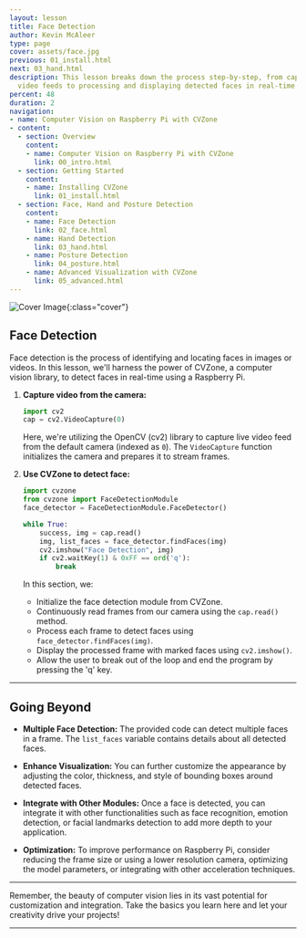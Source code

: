 ```yaml
---
layout: lesson
title: Face Detection
author: Kevin McAleer
type: page
cover: assets/face.jpg
previous: 01_install.html
next: 03_hand.html
description: This lesson breaks down the process step-by-step, from capturing live
  video feeds to processing and displaying detected faces in real-time
percent: 48
duration: 2
navigation:
- name: Computer Vision on Raspberry Pi with CVZone
- content:
  - section: Overview
    content:
    - name: Computer Vision on Raspberry Pi with CVZone
      link: 00_intro.html
  - section: Getting Started
    content:
    - name: Installing CVZone
      link: 01_install.html
  - section: Face, Hand and Posture Detection
    content:
    - name: Face Detection
      link: 02_face.html
    - name: Hand Detection
      link: 03_hand.html
    - name: Posture Detection
      link: 04_posture.html
    - name: Advanced Visualization with CVZone
      link: 05_advanced.html
---
```



![Cover Image]({{page.cover}}){:class="cover"}

## Face Detection

Face detection is the process of identifying and locating faces in images or videos. In this lesson, we'll harness the power of CVZone, a computer vision library, to detect faces in real-time using a Raspberry Pi.

1. **Capture video from the camera:**

   ```python
   import cv2
   cap = cv2.VideoCapture(0)
   ```

   Here, we're utilizing the OpenCV (cv2) library to capture live video feed from the default camera (indexed as `0`). The `VideoCapture` function initializes the camera and prepares it to stream frames.

2. **Use CVZone to detect face:**

   ```python
   import cvzone
   from cvzone import FaceDetectionModule
   face_detector = FaceDetectionModule.FaceDetector()

   while True:
       success, img = cap.read()
       img, list_faces = face_detector.findFaces(img)
       cv2.imshow("Face Detection", img)
       if cv2.waitKey(1) & 0xFF == ord('q'):
           break
   ```

   In this section, we:
   - Initialize the face detection module from CVZone.
   - Continuously read frames from our camera using the `cap.read()` method.
   - Process each frame to detect faces using `face_detector.findFaces(img)`.
   - Display the processed frame with marked faces using `cv2.imshow()`.
   - Allow the user to break out of the loop and end the program by pressing the 'q' key.

---

## Going Beyond

- **Multiple Face Detection:** The provided code can detect multiple faces in a frame. The `list_faces` variable contains details about all detected faces.

- **Enhance Visualization:** You can further customize the appearance by adjusting the color, thickness, and style of bounding boxes around detected faces.

- **Integrate with Other Modules:** Once a face is detected, you can integrate it with other functionalities such as face recognition, emotion detection, or facial landmarks detection to add more depth to your application.

- **Optimization:** To improve performance on Raspberry Pi, consider reducing the frame size or using a lower resolution camera, optimizing the model parameters, or integrating with other acceleration techniques.

---

Remember, the beauty of computer vision lies in its vast potential for customization and integration. Take the basics you learn here and let your creativity drive your projects!

---
